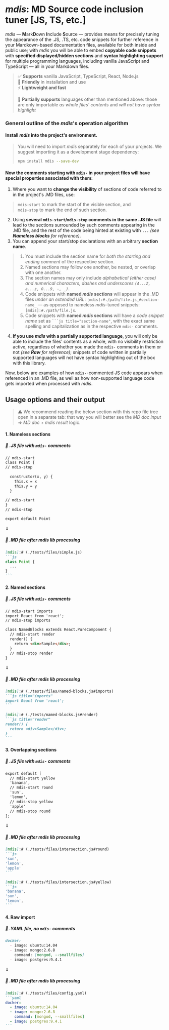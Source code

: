 # _mdis_: MD Source code inclusion tuner [JS, TS, etc.]

_mdis_ — **M**ark**D**own **I**nclude **S**ource — provides means for precisely tuning the appearance of the .JS, .TS, etc. code snippets for further reference in your Mardkown-based documentation files, available for both inside and public use; with _mdis_ you will be able to embed **copyable code snippets** with **specified displayed/hidden sections** and **syntax highlighting support** for multiple programming languages, including vanilla JavaScript and TypeScript — all in your Markdown files.

> ✅ **Supports** vanilla JavaScript, TypeScript, React, Node.js  
> 🔧 **Friendly** in installation and use  
> ⚡ **Lightweight and fast**
> 
> 🌱 **Partially supports** languages other than mentioned above: those are only importable _as whole files' contents_ and _will not have syntax highlight_

### General outline of the _mdis_'s operation algorithm
#### Install _mdis_ into the project's environment.

> You will need to import _mdis_ separately for each of your projects. We suggest importing it as a development stage dependency:
> ```sh
> npm install mdis --save-dev
> ```

#### Now the comments starting with `mdis-` in your project files will have special properties associated with them:

1. Where you want to **change the visibility** of sections of code referred to in the project's .MD files, use:  
  > `mdis-start` to mark the start of the visible section, and  
  > `mdis-stop` to mark the end of such section.
2. Using **several  `mdis-start`/`mdis-stop` comments in the same .JS file** will lead to the sections surrounded by such comments appearing in the .MD file, and the rest of the code being hinted at existing with `...` _(see  **Nameless blocks** for reference)_.
3. You can append your start/stop declarations with an arbitrary **section name**.  
>   1) You must include the section name for *both the starting and ending comment* of the respective section.  
>   2) Named sections may follow one another, be nested, or overlap with one another.  
>   3) The section names may only include *alphabetical (either case) and numerical characters, dashes and underscores `(A...Z, a...z, 0...9, -, _)`*.
>   4) Code snippets with **named _mdis_ sections** will appear in the .MD files *under an extended URL*: `[mdis]:#./path/file.js_#section-name_` — as opposed to nameless _mdis_-tuned snippets: `[mdis]:#./path/file.js`.
>   5) Code snippets with **named _mdis_ sections** will have a *code snippet name* set as `‍```js title="section-name"`, with the exact same spelling and capitalization as in the respective `mdis-` comments.
4. **If you use _mdis_ with a partially supported language**, you will only be able to include the files' contents as a whole, with no visibility restriction active, regardless of whether you made the `mdis-` comments in them or not _(see  **Raw** for reference)_; snippets of code written in partially supported languages will not have syntax highlighting out of the box with this library.

Now, below are examples of how `mdis-`-commented JS code appears when referenced in an .MD file, as well as how non-supported language code gets imported when processed with _mdis_.

## Usage options and their output
> ⚠ We recommend reading the below section with this repo file tree open in a separate tab: that way you will better see the _MD doc input_ ⇒ _MD doc + mdis result_ logic.

#### 1. Nameless sections

##### 📜 .JS file with `mdis-` comments
`````markdown
// mdis-start
class Point {
// mdis-stop
  
  constructor(x, y) {
    this.x = x
    this.y = y
  }
  
// mdis-start
}
// mdis-stop

export default Point
`````
⇓
##### 🤖 .MD file after _mdis_ lib processing
`````markdown
[mdis]:# (./tests/files/simple.js)
```js
class Point {
  ...
}
```
`````

#### 2. Named sections

##### 📜 .JS file with `mdis-` comments
`````markdown
// mdis-start imports
import React from 'react';
// mdis-stop imports

class NamedBlocks extends React.PureComponent {
  // mdis-start render
  render() {
    return <div>Sample</div>;
  }
  // mdis-stop render
}
`````
⇓
##### 🤖 .MD file after _mdis_ lib processing
`````markdown
[mdis]:# (./tests/files/named-blocks.js#imports)
```js title="imports"
import React from 'react';
```

[mdis]:# (./tests/named-blocks.js#render)
```js title="render"
render() {
  return <div>Sample</div>;
}
```
`````

#### 3. Overlapping sections

##### 📜 .JS file with `mdis-` comments
`````markdown
export default [
  // mdis-start yellow
  'banana',
  // mdis-start round
  'sun',
  'lemon',
  // mdis-stop yellow
  'apple'
  // mdis-stop round
];
`````
⇓
##### 🤖 .MD file after _mdis_ lib processing
`````markdown
[mdis]:# (./tests/files/intersection.js#round)
```js
'sun',
'lemon',
'apple'
```

[mdis]:# (./tests/files/intersection.js#yellow)
```js
'banana',
'sun',
'lemon',
```
`````

#### 4. Raw import

##### 📄 ._YAML_ file, _no `mdis-` comments_
`````markdown
docker:
  - image: ubuntu:14.04
  - image: mongo:2.6.8
    command: [mongod, --smallfiles]
  - image: postgres:9.4.1
`````
⇓
##### 🤖 .MD file after _mdis_ lib processing
`````markdown
[mdis]:# (./tests/files/config.yaml)
```yaml
docker:
  - image: ubuntu:14.04
  - image: mongo:2.6.8
    command: [mongod, --smallfiles]
  - image: postgres:9.4.1
```
`````

<!-- -=-=-=-=-=-=-=-=-=-=-==-=-=-=-=-

❌ 1. Simple block

<table>
<tr>
<th><em>mdis</em> input</th>
<th>Result</th>
</tr>
<tr>
<td>
<pre>
<code markdown>
// mdis-start
class Point {
// mdis-stop

  constructor(x, y) {
    this.x = x
    this.y = y
  }

// mdis-start
}
// mdis-stop

export default Point
</code>
</pre>
</td>
<td>
<pre>
[mdis]:# (./tests/files/simple.js)
```js title="Simple"class Point {
  ...
}```
</pre>
</td>
</tr>
</table>

❌ 2. Named block
<table>
<tr>
<th><em>mdis</em> input</th>
<th>Result</th>
</tr>
<tr>
<td>
<pre>
// mdis-start imports
import React from 'react';
// mdis-stop imports

class NamedBlocks extends React.PureComponent {
&#160;&#160;// mdis-start render
&#160;&#160;render() {
&#160;&#160;&#160;&#160;return &lt;div&gt;Sample&lt;/div&gt;;
&#160;&#160;}
&#160;&#160;// mdis-stop render
}
</pre>
</td>
<td>
<pre>
[mdis]:# (./tests/files/named-blocks.js#imports)
```
import React from 'react';
```
</pre>
<pre>
[mdis]:# (./tests/named-blocks.js#render)
```
render() {
  return &lt;div&gt;Sample&lt;/div&gt;;
}
```
</pre>
</td>
</tr>
</table>

❌ 3. Intersection
<table>
<tr>
<th><em>mdis</em> input</th>
<th>Result</th>
</tr>
<tr>
<td>
<pre>
export default [
  // mdis-start yellow
  'banana',
  // mdis-start round
  'sun',
  'lemon',
  // mdis-stop yellow
  'apple'
  // mdis-stop round
];
</pre>
</td>
<td>
<pre>
[mdis]:# (./tests/files/intersection.js#round)
```js
'sun',
'lemon',
'apple'
```
</pre>
<pre>
[mdis]:# (./tests/files/intersection.js#yellow)
```js
'banana',
'sun',
'lemon',
```
</pre>
</td>
</tr>
</table>

❌ 4. Raw
<table>
<tr>
<th><em>mdis</em> input</th>
<th>Result</th>
</tr>
<tr>
<td>
<pre>
docker:
  - image: ubuntu:14.04
  - image: mongo:2.6.8
    command: [mongod, --smallfiles]
  - image: postgres:9.4.1
</pre>
</td>
<td>
<pre>
[mdis]:# (./tests/files/config.yaml)
```yaml
docker:
  - image: ubuntu:14.04
  - image: mongo:2.6.8
    command: [mongod, --smallfiles]
  - image: postgres:9.4.1
```
</pre>
</td>
</tr>
</table>
-=-=-=-=-=-=-=-=-=-=-==-=-=-=-=-=-=-
-->

